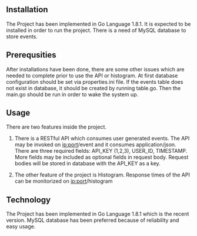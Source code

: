 ## Installation

The Project has been implemented in Go Language 1.8.1. It is expected to be installed in order to run the project.
There is a need of MySQL database to store events.

## Prerequsities

After installations have been done, there are some other issues which are needed to complete prior
to use the API or histogram. At first database configuration should be set via properties.ini file. If the events table does not exist in database, it should be created by running table.go.
Then the main.go should be run in order to wake the system up.

## Usage

There are two features inside the project.

1. There is a RESTful API which consumes user generated events. The API may be invoked on <ip:port>/event 
   and it consumes application/json. There are three required fields:
   API_KEY (1,2,3), USER_ID, TIMESTAMP. More fields may be included as optional fields in request body.
   Request bodies will be stored in database with the API_KEY as a key.

2. The other feature of the project is Histogram. Response times of the API can be monitorized on <ip:port>/histogram

## Technology

The Project has been implemented in Go Language 1.8.1 which is the recent version.
MySQL database has been preferred because of reliability and easy usage.

